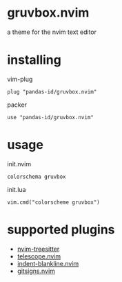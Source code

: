 # gruvbox.nvim
a theme for the nvim text editor

# installing
vim-plug
```
plug "pandas-id/gruvbox.nvim"
```
packer
```
use "pandas-id/gruvbox.nvim"
```

# usage
init.nvim
```
colorschema gruvbox
```
init.lua

```
vim.cmd("colorscheme gruvbox")
```

# supported plugins

- [nvim-treesitter](nvim-treesitter/nvim-treesitter)
- [telescope.nvim](nvim-telescope/telescope.nvim)
- [indent-blankline.nvim](lukas-reineke/indent-blankline.nvim)
- [gitsigns.nvim](lewis6991/gitsigns.nvim)
